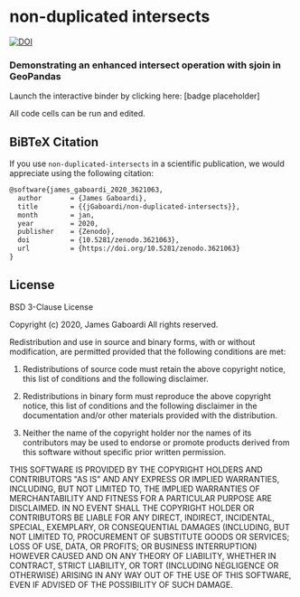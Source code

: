 non-duplicated intersects
=========================
[![DOI](https://zenodo.org/badge/235506328.svg)](https://zenodo.org/badge/latestdoi/235506328)

### Demonstrating an enhanced intersect operation with sjoin in GeoPandas 

Launch the interactive binder by clicking here: [badge placeholder]

All code cells can be run and edited.



BiBTeX Citation
---------------

If you use `non-duplicated-intersects` in a scientific publication, we would appreciate using the following citation:

```tex
@software{james_gaboardi_2020_3621063,
  author       = {James Gaboardi},
  title        = {{jGaboardi/non-duplicated-intersects}},
  month        = jan,
  year         = 2020,
  publisher    = {Zenodo},
  doi          = {10.5281/zenodo.3621063},
  url          = {https://doi.org/10.5281/zenodo.3621063}
}
```





License
-------
BSD 3-Clause License

Copyright (c) 2020, James Gaboardi
All rights reserved.

Redistribution and use in source and binary forms, with or without
modification, are permitted provided that the following conditions are met:

1. Redistributions of source code must retain the above copyright notice, this
   list of conditions and the following disclaimer.

2. Redistributions in binary form must reproduce the above copyright notice,
   this list of conditions and the following disclaimer in the documentation
   and/or other materials provided with the distribution.

3. Neither the name of the copyright holder nor the names of its
   contributors may be used to endorse or promote products derived from
   this software without specific prior written permission.

THIS SOFTWARE IS PROVIDED BY THE COPYRIGHT HOLDERS AND CONTRIBUTORS "AS IS"
AND ANY EXPRESS OR IMPLIED WARRANTIES, INCLUDING, BUT NOT LIMITED TO, THE
IMPLIED WARRANTIES OF MERCHANTABILITY AND FITNESS FOR A PARTICULAR PURPOSE ARE
DISCLAIMED. IN NO EVENT SHALL THE COPYRIGHT HOLDER OR CONTRIBUTORS BE LIABLE
FOR ANY DIRECT, INDIRECT, INCIDENTAL, SPECIAL, EXEMPLARY, OR CONSEQUENTIAL
DAMAGES (INCLUDING, BUT NOT LIMITED TO, PROCUREMENT OF SUBSTITUTE GOODS OR
SERVICES; LOSS OF USE, DATA, OR PROFITS; OR BUSINESS INTERRUPTION) HOWEVER
CAUSED AND ON ANY THEORY OF LIABILITY, WHETHER IN CONTRACT, STRICT LIABILITY,
OR TORT (INCLUDING NEGLIGENCE OR OTHERWISE) ARISING IN ANY WAY OUT OF THE USE
OF THIS SOFTWARE, EVEN IF ADVISED OF THE POSSIBILITY OF SUCH DAMAGE.
